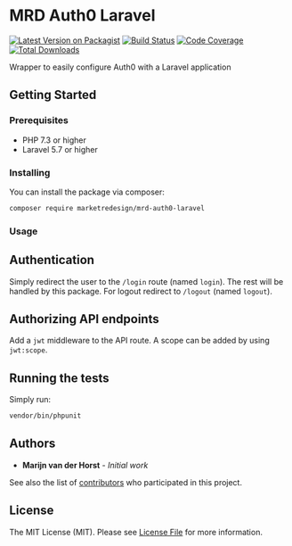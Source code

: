 # MRD Auth0 Laravel

[![Latest Version on Packagist](https://img.shields.io/packagist/v/marketredesign/mrd-auth0-laravel.svg?style=flat-square)](https://packagist.org/packages/marketredesign/mrd-auth0-laravel)
[![Build Status](https://img.shields.io/travis/com/marketredesign/mrd-auth0-laravel/master.svg?style=flat-square)](https://travis-ci.org/marketredesign/mrd-auth0-laravel)
[![Code Coverage](https://img.shields.io/codecov/c/gh/marketredesign/mrd-auth0-laravel/master.svg?style=flat-square)](https://codecov.io/gh/marketredesign/mrd-auth0-laravel)
[![Total Downloads](https://img.shields.io/packagist/dt/marketredesign/mrd-auth0-laravel.svg?style=flat-square)](https://packagist.org/packages/marketredesign/mrd-auth0-laravel)

Wrapper to easily configure Auth0 with a Laravel application

## Getting Started

### Prerequisites

* PHP 7.3 or higher
* Laravel 5.7 or higher

### Installing

You can install the package via composer:

```bash
composer require marketredesign/mrd-auth0-laravel
```

### Usage

## Authentication
Simply redirect the user to the `/login` route (named `login`). The rest will be handled by this package. For logout
redirect to `/logout` (named `logout`).

## Authorizing API endpoints
Add a `jwt` middleware to the API route. A scope can be added by using `jwt:scope`.

## Running the tests

Simply run:

```bash
vendor/bin/phpunit
```

## Authors

* **Marijn van der Horst** - *Initial work*

See also the list of [contributors](https://github.com/marketredesign/your_project/contributors) who participated in this project.

## License

The MIT License (MIT). Please see [License File](LICENSE.md) for more information.
